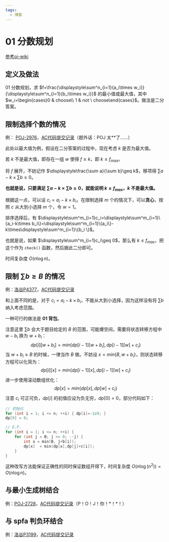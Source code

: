```yaml
---
tags:
  - 博客
---
```

# 01 分数规划

[参考oi-wiki](https://oiwiki.org/misc/frac-programming/)

## 定义及做法
01 分数规划，求 $f=\frac{\displaystyle\sum^n_{i=1}{a_i\times w_i}}{\displaystyle\sum^n_{i=1}{b_i\times w_i}}$ 的最小值或最大值，其中 $w_i=\begin{cases}0 & choose\\ 1 & not \ choose\end{cases}$。做法是二分答案。

## 限制选择个数的情况
例： [POJ-2976](https://vjudge.csgrandeur.cn/problem/POJ-2976)，[AC代码提交记录](https://vjudge.csgrandeur.cn/solution/43750360/y22ByVZoa2isaMLfwkuu)（题外话：POJ 太\*\*了……）

此处以最大值为例，假设在二分答案的过程中，现在考虑 $k$ 是否为最大值。

若 $k$ 不是最大值，即存在一组 $w$ 使得 $f\geq k$，即 $k\leq f_{max}$。

将 $f$ 展开，不妨记作 $\displaystyle\frac{\sum a}{\sum b}\geq k$，移项得 $\sum a-k\times \sum b\geq 0$。

**也就是说，只要满足 $\sum a-k\times \sum b\geq 0$，就能说明 $k\leq f_{max}$，$k$ 不是最大值。**

根据这一点，可以设 $c_i=a_i-k\times b_i$，在限制选择 $m$ 个的情况下，可以**贪心**，按照 $c$ 从大到小选择 $m$ 个，令 $w=1$。

排序选择后，有 $\displaystyle\sum^m_{i=1}c_i=\displaystyle\sum^m_{i=1}\{a_i-k\times b_i\}=\displaystyle\sum^m_{i=1}\{a_i\}-k\times\displaystyle\sum^m_{i=1}\{b_i \}$。

也就是说，如果 $\displaystyle\sum^m_{i=1}c_i\geq 0$，那么有 $k\leq f_{max}$，把这个作为 `check()` 函数，然后据此二分即可。

时间复杂度 $O(n \log n)$。

## 限制 $\sum b\geq B$ 的情况
例：[洛谷P4377](https://www.luogu.com.cn/record/113144524)，[AC代码提交记录](https://www.luogu.com.cn/record/113144524)

和上面不同的是，对于 $c_i=a_i-k\times b_i$，不能从大到小选择，因为这样没有将 $\sum b$ 纳入考虑范围。

一种可行的做法是 **01 背包**。

注意这里 $\sum b$ 会大于题目给定的 $B$ 的范围，可能爆空间，需要将状态转移方程中 $w-b_i$ 换为 $w+b_i$：
$$
dp[i][w+b_i]=min\{ dp[i-1][w+b_i],dp[i-1][w]+c_i\}
$$
当 $w+b_i\geq B$ 的时候，一律当作 $B$ 做。不妨设 $x=min\{B,w+b_i\}$，则状态转移方程可以化简为：
$$
dp[i][x]=min\{dp[i-1][x],dp[i-1][w]+c_i\}
$$
进一步使用滚动数组优化：
$$
dp[x]=min\{dp[x],dp[w]+c_i\}
$$
注意 $c_i$ 可正可负，$dp[i]$ 的初值应设为负无穷，$dp[0]=0$，部分代码如下：
```cpp
// 初始化
for (int i = 1; i <= n; ++i) { dp[i]=-1e9; }
dp[0] = 0;

// D.P.
for (int i = 1; i <= n; ++i) {
	for (int j = B; j >= 0; --j) {
		int x = min(B, j+b[i]);
		dp[x]  = min(dp[x],dp[j]+c[i]);
	}
}
```
这种改写方法能保证正确性的同时保证数组开得下，时间复杂度 $O(n \log (n^2))=O(n \log n)$。

## 与最小生成树结合
例：[POJ-2728](https://vjudge.csgrandeur.cn/problem/POJ-2728)，[AC代码提交记录](https://vjudge.csgrandeur.cn/solution/43755554/CuybXofx9M2uy9dfJRMD)（P！O！J！你！\*！\*！）

## 与 spfa 判负环结合
例：[洛谷P3199](https://www.luogu.com.cn/problem/P3199)，[AC代码提交记录](https://www.luogu.com.cn/record/113216660)
